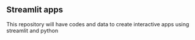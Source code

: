 ## Streamlit apps

This repository will have codes and data to create interactive apps using streamlit and python
